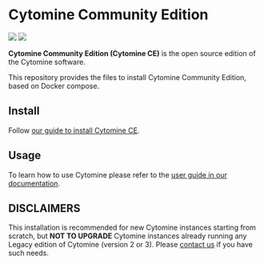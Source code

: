 # Cytomine Community Edition 

[![](https://img.shields.io/github/v/release/cytomine/Cytomine-community-edition)](https://github.com/cytomine/Cytomine-community-edition)
[![](https://img.shields.io/docker/pulls/cytomine/installer)](https://hub.docker.com/r/cytomine/installer/)

**Cytomine Community Edition (Cytomine CE)** is the open source edition of the Cytomine software.

This repository provides the files to install Cytomine Community Edition, based on Docker compose.

## Install

Follow [our guide to install Cytomine CE](https://doc.uliege.cytomine.org/admin-guide/ce/installation).

## Usage

To learn how to use Cytomine please refer to the [user guide in our documentation](https://doc.uliege.cytomine.org/user-guide).

## DISCLAIMERS

This installation is recommended for new Cytomine instances starting from scratch, but **NOT TO UPGRADE** Cytomine instances already running any Legacy edition of Cytomine (version 2 or 3). Please [contact us](mailto:uliege@cytomine.org) if you have such needs.
